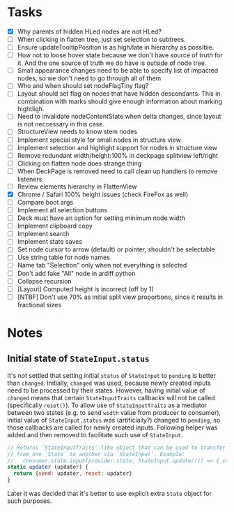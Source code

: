 # Tasks

- [x] Why parents of hidden HLed nodes are not HLed?
- [ ] When clicking in flatten tree, just set selection to subtrees.
- [ ] Ensure updateTooltipPosition is as high/late in hierarchy as possible.
- [ ] How not to loose hover state because we don't have source of truth for it. And the one source of truth we do have is outside of node tree.
- [ ] Small appearance changes need to be able to specify list of impacted nodes, so we don't need to go through all of them
- [ ] Who and when should set nodeFlagTiny flag?
- [ ] Layout should set flag on nodes that have hidden descendants. This in combination with marks should give enough information about marking hightligh.
- [ ] Need to invalidate nodeContentState when delta changes, since layout is not neccessary in this case.
- [ ] StructureView needs to know stem nodes
- [ ] Implement special style for small nodes in structure view
- [ ] Implement selection and highlight support for nodes in structure view
- [ ] Remove redundant width/height:100% in deckpage splitview left/right
- [ ] Clicking on flatten node does strange thing
- [ ] When DeckPage is removed need to call clean up handlers to remove listeners
- [ ] Review elements hierarchy in FlattenView
- [x] Chrome / Safari 100% height issues (check FireFox as well)
- [ ] Compare boot args
- [ ] Implement all selection buttons
- [ ] Deck must have an option for setting minimum node width
- [ ] Implement clipboard copy
- [ ] Implement search
- [ ] Implement state saves
- [ ] Set node cursor to arrow (default) or pointer, shouldn't be selectable
- [ ] Use string table for node names
- [ ] Name tab "Selection" only when not everything is selected
- [ ] Don't add fake "All" node in ardiff python
- [ ] Collapse recursion
- [ ] [Layout] Computed height is incorrect (off by 1)
- [ ] [NTBF] Don't use 70% as initial split view proportions, since it results in fractional sizes

# Notes

## Initial state of `StateInput.status`

It's not settled that setting initial `status` of `StateInput` to `pending` is better than `changed`. Initially, `changed` was used, because newly created inputs need to be processed by their states. However, having initial value of `changed` means that certain `StateInputTraits` callbacks will not be called (specifically `reset()`). To allow use of `StateInputTraits` as a mediator between two states (e.g. to send `width` value from producer to consumer), initial value of `StateInput.status` was (artificially?) changed to `pending`, so those callbacks are called for newly created inputs. Following helper was added and then removed to facilitate such use of `StateInput`.

```javascript
// Returns `StateInputTraits`-like object that can be used to transfer information
// from one `State` to another via `StateInput`. Example:
//   consumer.state.input(provider.state, StateInput.updater(() => { consumer.value = provider.value }))
static updater (updater) {
  return {send: updater, reset: updater}
}
```

Later it was decided that it's better to use explicit extra `State` object for such purposes.